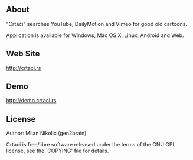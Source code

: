 About
-----

"Crtaći" searches YouTube, DailyMotion and Vimeo for good old cartoons.

Application is available for Windows, Mac OS X, Linux, Android and Web.

Web Site
-------

http://crtaci.rs

Demo
-------

http://demo.crtaci.rs

License
-------

Author: Milan Nikolic (gen2brain)

Crtaci is free/libre software released under the terms of the GNU GPL license,
see the `COPYING' file for details.
